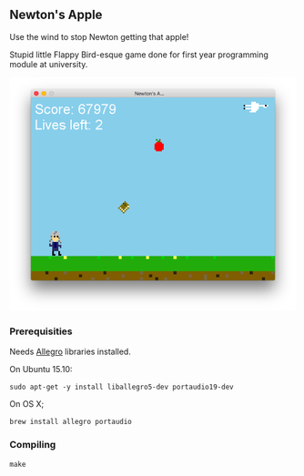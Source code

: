 ## Newton's Apple

Use the wind to stop Newton getting that apple!

Stupid little Flappy Bird-esque game done for first year programming module at
university.

![screenshot](screenshot.png)

### Prerequisities

Needs [Allegro](http://liballeg.org) libraries installed.

On Ubuntu 15.10:

```
sudo apt-get -y install liballegro5-dev portaudio19-dev
```

On OS X;

```
brew install allegro portaudio
```

### Compiling

```
make
```
